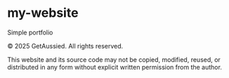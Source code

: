 # my-website
Simple portfolio

© 2025 GetAussied. All rights reserved.

This website and its source code may not be copied, modified, reused, or distributed in any form without explicit written permission from the author.
